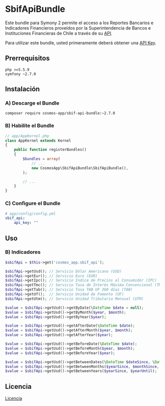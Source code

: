 SbifApiBundle
=============

Este bundle para Symony 2 permite el acceso a los Reportes Bancarios e Indicadores Financieros proveídos por la
Superintendencia de Bancos e Instituciones Financieras de Chile a través de su [API](http://api.sbif.cl).

Para utilizar este bundle, usted primeramente deberá obtener una [API Key](http://api.sbif.cl/uso-de-api-key.html).  

Prerrequisitos
--------------

    php >=5.5.9
    symfony ~2.7.0

Instalación
-----------

### A) Descarge el Bundle

    composer require cosmos-app/sbif-api-bundle:~2.7.0

### B) Habilite el Bundle

```php
// app/AppKernel.php
class AppKernel extends Kernel
{
    public function registerBundles()
    {
        $bundles = array(
            // ...
            new CosmosApp\SbifApiBundle\SbifApiBundle(),
        );

        // ...
    }
}
```

### C) Configure el Bundle

```yaml
# app/config/config.yml
sbif_api:
    api_key: ""
```

Uso
---

### B) Indicadores


```php
$sbifApi = $this->get('cosmos_app.sbif_api');

$sbifApi->getUsd(); // Servicio Dólar Americano (USD)
$sbifApi->getEur(); // Servicio Euro (EUR)
$sbifApi->getIpc(); // Servicio Indice de Precios al Consumidor (IPC)
$sbifApi->getTmc(); // Servicio Tasa de Interés Máxima Convencional (TMC)
$sbifApi->getTab(); // Servicio Tasa TAB UF 360 días (TAB)
$sbifApi->getUf();  // Servicio Unidad de Fomento (UF)
$sbifApi->getUtm(); // Servicio Unidad Tributaria Mensual (UTM)

$value = $sbifApi->getUsd()->getByDate(\DateTime $date = null);
$value = $sbifApi->getUsd()->getByMonth($year, $month);
$value = $sbifApi->getUsd()->getByYear($year);

$value = $sbifApi->getUsd()->getAfterDate(\DateTime $date);
$value = $sbifApi->getUsd()->getAfterMonth($year, $month);
$value = $sbifApi->getUsd()->getAfterYear($year);

$value = $sbifApi->getUsd()->getBeforeDate(\DateTime $date);
$value = $sbifApi->getUsd()->getBeforeMonth($year, $month);
$value = $sbifApi->getUsd()->getBeforeYear($year);

$value = $sbifApi->getUsd()->getBetweenDates(\DateTime $dateSince, \DateTime $dateUntil);
$value = $sbifApi->getUsd()->getBetweenMonths($yearSince, $monthSince, $yearUntil, $monthUntil);
$value = $sbifApi->getUsd()->getBetweenYears($yearSince, $yearUntil);
```

Licencia
--------

[Licencia](LICENSE)
